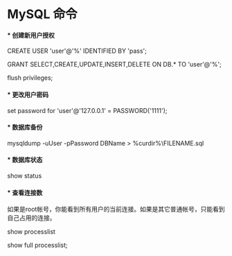 # MySQL 命令

#### * 创建新用户授权

CREATE USER 'user'@'%' IDENTIFIED BY 'pass';

GRANT SELECT,CREATE,UPDATE,INSERT,DELETE  ON DB.* TO 'user'@'%';

flush privileges;


#### * 更改用户密码

set password for 'user'@'127.0.0.1' = PASSWORD('1111');


#### * 数据库备份

mysqldump -uUser -pPassword DBName > %curdir%\FILENAME.sql


#### * 数据库状态

show status

#### * 查看连接数

如果是root帐号，你能看到所有用户的当前连接。如果是其它普通帐号，只能看到自己占用的连接。

show processlist

show full processlist; 






